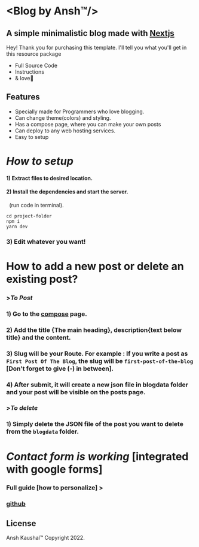 # <Blog by Ansh™/>
## A simple minimalistic blog made with [Nextjs](https://nextjs.org)

Hey! Thank you for purchasing this template. I'll tell you what you'll get in this resource package

- Full Source Code
- Instructions
- & love💖

## Features

- Specially made for Programmers who love blogging.
- Can change theme(colors) and styling.
- Has a compose page, where you can make your own posts
- Can deploy to any web hosting services.
- Easy to setup

# _How to setup_

#### 1) Extract files to desired location.
#### 2) Install the dependencies and start the server. 
&nbsp;  (run code in terminal).
```
cd project-folder
npm i
yarn dev
```
### 3) Edit whatever you want!
# How to add a new post or delete an existing post?

### >_To Post_
### 1) Go to the [compose](http://localhost:3000/compose) page.
### 2) Add the title {The main heading}, description{text below title} and the content.
### 3) Slug will be your Route. For example : If you write a post as `First Post Of The Blog`, the slug will be `first-post-of-the-blog` [Don't forget to give (-) in between].
### 4) After submit, it will create a new json file in blogdata folder and your post will be visible on the posts page.

### >_To delete_

### 1) Simply delete the JSON file of the post you want to delete from the `blogdata` folder.

# *Contact form is working* [integrated with google forms]
### Full guide [how to personalize] >
### [github](https://github.com/toperkin/staticFormEmails/blob/master/README.md)

## License


Ansh Kaushal™
Copyright 2022.


